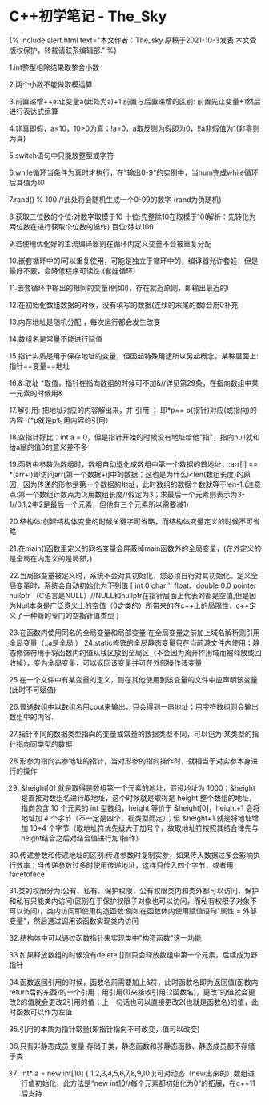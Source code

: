 # C++初学笔记 - The_Sky


{% include alert.html text="本文作者：The_sky 原稿于2021-10-3发表 本文受版权保护，转载请联系编辑部." %}



1.int整型相除结果取整舍小数

2.两个小数不能做取模运算

3.前置递增++a:让变量a(此处为a)+1
  前置与后置递增的区别:
前置先让变量+1然后进行表达式运算

4.非真即假，a=10，10>0为真；!a=0，a取反则为假即为0，!!a非假值为1(非零则为真)

5.switch语句中只能放整型或字符

6.while循环当条件为真时才执行，在"输出0-9"的实例中，当num完成while循环后其值为10

7.rand() % 100 //此处将会随机生成一个0-99的数字
(rand为伪随机)

8.获取三位数的个位:对数字取模于10
十位:先整除10在取模于10(解析：先转化为两位数在进行获取个位数的操作)
百位:除以100

9.若使用优化好的主流编译器则在循环内定义变量不会被重复分配

10.嵌套循环中的i可以重复使用，可能是独立于循环中的，编译器允许套娃，但是最好不要，会降低程序可读性.(套娃循环)

11.嵌套循环中输出的相同的变量(例如i)，存在就近原则，即输出最近的i

12.在初始化数组数据的时候，没有填写的数据(连续的末尾的数)会用0补充

13.内存地址是随机分配 ，每次运行都会发生改变

14.数组名是常量不能进行赋值

15.指针实质是用于保存地址的变量，但因起特殊用途所以另起概念，某种层面上:指针==变量==地址

16.&:取址 *取值，指针在指向数组的时候可不加&//详见第29条，在指向数组中某一元素的时候用&

17.解引用: 把地址对应的内容解出来，并 引用 ； 即*p== p(指针)对应(或指向)的内容（*p就是p对用内容的引用）

18.空指针好比：int a = 0，但是指针开始的时候没有地址给他"指"，指向null就和给a赋的值0的意义差不多

19.函数中参数为数组时，数组自动退化成数组中第一个数据的首地址，:arr[i] == *(arr+i)即访问arr[第一个数据+i]中的数据；这也是为什么i<len(数组长度)的原因，因为传递的形参是第一个数据的地址，此时数组的数据个数就等于len-1.(注意点:第一个数组计数点为0;用数组长度//假定为3；求最后一个元素则表示为3-1//0,1,2中2是最后一个元素，但他有三个元素所以需要减1)

20.结构体:创建结构体变量的时候关键字可省略，而结构体变量定义的时候不可省略

21.在main()函数里定义的同名变量会屏蔽掉main函数外的全局变量，(在外定义的是全局在内定义的是局部，)

22.当局部变量被定义时，系统不会对其初始化，您必须自行对其初始化。定义全局变量时，系统会自动初始化为下列值
[
int 0
char ''
float、double 0.0
pointer nullptr （C语言是NULL）//NULL和nullptr在指针层面上代表的都是空值,但是因为Null本身是广泛意义上的空值（0之类的）所带来的在c++上的局限性，c++定义了一种新的专门的空指针值类型
]

23.在函数内使用同名的全局变量和局部变量:在全局变量之前加上域名解析则引用全局变量（::a是全局
）
24.static修饰的全局静态变量只在当前源文件内使用；静态修饰符用于将函数内的值从栈区放到全局区（不会因为离开作用域而被释放或回收掉），变为全局变量，可以返回该变量并可在外部操作该变量

25.在一个文件中有某变量的定义，则在其他使用到该变量的文件中应声明该变量(此时不可赋值)

26.普通数组中以数组名用cout来输出，只会得到一串地址；用字符数组则会输出数组中的内容.

27.指针不同的数据类型指向的变量或常量的数据类型不同，可以记为:某类型的指针指向同类型的数据

28.形参为指向实参地址的指针，当对形参的指向操作时，就相当于对实参本身进行的操作

29. &height[0] 就是取得是数组第一个元素的地址，假设地址为 1000；&height 是直接对数组名进行取地址，这个时候就是取得是 height 整个数组的地址，指向包含 10 个元素的 int 型数组，height 等价于 &height[0]，height+1 会将地址加 4 个字节（不一定是四个，视类型而定）；但 &height+1 就是将地址增加 10*4 个字节（取地址符优先级大于加号个，故取地址符按照其结合律先与height结合之后对结合值进行加1操作）

30.传递参数和传递地址的区别:传递参数时复制实参，如果传入数据过多会影响执行效率；当传递参数过多时使用传递地址，这样只传入四个字节，或者用facetoface

31.类的权限分为:公有、私有、保护权限，公有权限类内和类外都可以访问，保护和私有只能类内访问(区别在于保护权限子对象也可以访问，而私有权限子对象不可以访问)，类内访问即使用构造函数:例如在函数体内使用赋值语句"属性 = 外部变量"，然后通过调用该函数实现类内访问

32.结构体中可以通过函数指针来实现类中"构造函数"这一功能

33.如果释放数组的时候没有delete []则只会释放数组中第一个元素，后续成为野指针

34.函数返回引用的时候，函数名前需要加上&符，此时函数名即为返回值(函数内return后的东西)的一个引用；用引用(1)来接收引用(2函数名)，更改1的值就会更改2的值就会更改2引用的值；上一句话也可以直接更改2(也就是函数名)的值，此时函数可以作为左值

35.引用的本质为指针常量(即指针指向不可改变，值可以改变)

36.只有非静态成员 变量 存储于类，静态函数和非静态函数、静态成员都不存储于类

37.  int* a = new int[10] { 1,2,3,4,5,6,7,8,9,10 };可对动态（new出来的）数组进行值初始化，此方法是“new int[10]()//每个元素都初始化为0”的拓展，在c++11后支持
